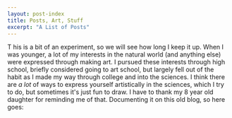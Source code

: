 ```yaml
---
layout: post-index
title: Posts, Art, Stuff
excerpt: "A List of Posts"
---
```


<p>
  <span class="firstcharacter">T</span>
  his is a bit of an experiment, so we will see how long I keep it up. When I was younger, a lot of my interests in the natural world (and anything else) were expressed through making art. I pursued these interests through high school, briefly considered going to art school, but largely fell out of the habit as I made my way through college and into the sciences. I think there are <i>a lot</i> of ways to express yourself artistically in the sciences, which I try to do, but sometimes it's just fun to draw. I have to thank my 8 year old daughter for reminding me of that. Documenting it on this old blog, so here goes:    
</p>